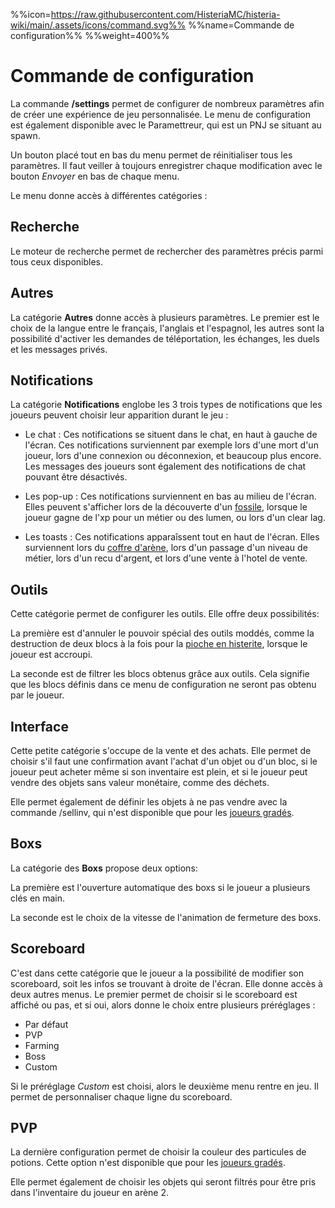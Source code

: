 %%icon=https://raw.githubusercontent.com/HisteriaMC/histeria-wiki/main/.assets/icons/command.svg%%
%%name=Commande de configuration%%
%%weight=400%%

# Commande de configuration

La commande **/settings** permet de configurer de nombreux paramètres afin de créer une expérience de jeu personnalisée. Le menu de configuration est également disponible avec le Paramettreur, qui est un PNJ se situant au spawn. 

Un bouton placé tout en bas du menu permet de réinitialiser tous les paramètres. Il faut veiller à toujours enregistrer chaque modification avec le bouton *Envoyer* en bas de chaque menu.

Le menu donne accès à différentes catégories :

## Recherche

Le moteur de recherche permet de rechercher des paramètres précis parmi tous ceux disponibles.

## Autres

La catégorie **Autres** donne accès à plusieurs paramètres. Le premier est le choix de la langue entre le français, l'anglais et l'espagnol, les autres sont la possibilité d'activer les demandes de téléportation, les échanges, les duels et les messages privés.

## Notifications

La catégorie **Notifications** englobe les 3 trois types de notifications que les joueurs peuvent choisir leur apparition durant le jeu :

- Le chat : Ces notifications se situent dans le chat, en haut à gauche de l'écran. Ces notifications surviennent par exemple lors d'une mort d'un joueur, lors d'une connexion ou déconnexion, et beaucoup plus encore. Les messages des joueurs sont également des notifications de chat pouvant être désactivés.
  
- Les pop-up : Ces notifications surviennent en bas au milieu de l'écran. Elles peuvent s'afficher lors de la découverte d'un [fossile](https://histeria.fr/wiki/3-1-utilitaire-principal/fossils), lorsque le joueur gagne de l'xp pour un métier ou des lumen, ou lors d'un clear lag.
  
- Les toasts : Ces notifications apparaîssent tout en haut de l'écran. Elles surviennent lors du [coffre d'arène](https://histeria.fr/wiki/4-gameplay/legendary-chest), lors d'un passage d'un niveau de métier, lors d'un recu d'argent, et lors d'une vente à l'hotel de vente.

## Outils

Cette catégorie permet de configurer les outils. Elle offre deux possibilités:

La première est d'annuler le pouvoir spécial des outils moddés, comme la destruction de deux blocs à la fois pour la [pioche en histerite](https://histeria.fr/wiki/2-equipement/histerite-pickaxe), lorsque  le joueur est accroupi.

La seconde est de filtrer les blocs obtenus grâce aux outils. Cela signifie que les blocs définis dans ce menu de configuration ne seront pas obtenu par le joueur.

## Interface

Cette petite catégorie s'occupe de la vente et des achats. Elle permet de choisir s'il faut une confirmation avant l'achat d'un objet ou d'un bloc, si le joueur peut acheter même si son inventaire est plein, et si le joueur peut vendre des objets sans valeur monétaire, comme des déchets. 

Elle permet également de définir les objets à ne pas vendre avec la commande /sellinv, qui n'est disponible que pour les [joueurs gradés](https://histeria.fr/wiki/5-commandes/graded-commands).

## Boxs

La catégorie des **Boxs** propose deux options:

La première est l'ouverture automatique des boxs si le joueur a plusieurs clés en main. 

La seconde est le choix de la vitesse de l'animation de fermeture des boxs.

## Scoreboard

C'est dans cette catégorie que le joueur a la possibilité de modifier son scoreboard, soit les infos se trouvant à droite de l'écran. Elle donne accès à deux autres menus. Le premier permet de choisir si le scoreboard est affiché ou pas, et si oui, alors donne le choix entre plusieurs préréglages : 
- Par défaut
- PVP
- Farming
- Boss
- Custom

Si le préréglage *Custom* est choisi, alors le deuxième menu rentre en jeu. Il permet de personnaliser chaque ligne du scoreboard.

## PVP

La dernière configuration permet de choisir la couleur des particules de potions. Cette option n'est disponible que pour les [joueurs gradés](https://histeria.fr/wiki/commandes/graded-commands). 

Elle permet également de choisir les objets qui seront filtrés pour être pris dans l'inventaire du joueur en arène 2.
